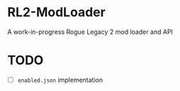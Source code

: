 # RL2-ModLoader
A work-in-progress Rogue Legacy 2 mod loader and API

# TODO
-[ ] `enabled.json` implementation
